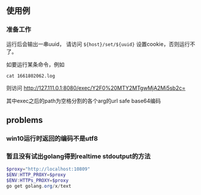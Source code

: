 ## 使用例

### 准备工作
运行后会输出一串uuid，
请访问 `${host}/set/${uuid}` 设置cookie，否则运行不了。


如要运行某条命令，例如
```
cat 1661802062.log
```
则访问
http://127.111.0.1:8080/exec/Y2F0%20MTY2MTgwMjA2Mi5sb2c=

其中exec之后的path为空格分割的各个arg的url safe base64编码

## problems

### win10运行时返回的编码不是utf8

### 暂且没有试出golang得到realtime stdoutput的方法

``` powershell
$proxy="http://localhost:10809"
$ENV:HTTP_PROXY=$proxy
$ENV:HTTPs_PROXY=$proxy
go get golang.org/x/text       
```